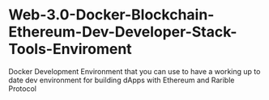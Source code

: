 # Web-3.0-Docker-Blockchain-Ethereum-Dev-Developer-Stack-Tools-Enviroment
Docker Development Environment that you can use to have a working up to date dev environment for building dApps with Ethereum and Rarible Protocol 
